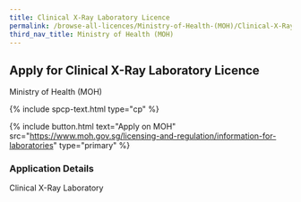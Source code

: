 ```yaml
---
title: Clinical X-Ray Laboratory Licence
permalink: /browse-all-licences/Ministry-of-Health-(MOH)/Clinical-X-Ray-Laboratory-Licence
third_nav_title: Ministry of Health (MOH)
---
```


## Apply for Clinical X-Ray Laboratory Licence

Ministry of Health (MOH)

{% include spcp-text.html type="cp" %}

{% include button.html text="Apply on MOH" src="https://www.moh.gov.sg/licensing-and-regulation/information-for-laboratories" type="primary" %}

<H3>Application Details</H3>

<p>Clinical X-Ray Laboratory</p>

